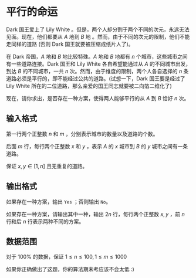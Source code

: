 # 平行的命运

Dark 国王爱上了 Lily White 。但是，两个人却分割于两个不同的次元，永远无法见面。现在，他们都要从 $A$ 地到 $B$ 地 。然而，由于不同的次元的限制，他们不能走同样的道路 (否则 Dark 国王就要被压缩成纸片人了)。

在 Dark 帝国，$A$ 地和 $B$ 地比较特殊。$A$ 地和 $B$ 地都有 $n$ 个城市，这些城市之间有一些道路连接。Dark 国王和 Lily White 各自希望能通过从 $A$ 的不同城市出发，到达 $B$ 的不同城市，一共 $n$ 次。然而，由于维度的限制，两个人各自选择的 $n$ 条道路必须是平行的，即不能经过公共的道路。(试想一下，Dark 国王要是经过了 Lily White 所在的二位道路，那么亲爱的国王同志就要被二向箔二维化了)

现在，请你求出，是否存在一种方案，使得两人能够平行的从 $A$ 到 $B$ 恰好 $n$ 次。

## 输入格式

第一行两个正整数 $n$ 和 $m$ ，分别表示城市的数量以及道路的个数。

后面 $m$ 行，每行两个正整数 $x$ 和 $y$ ，表示 $A$ 的 $x$ 城市到 $B$ 的 $y$ 城市之间有一条道路。

保证 $x, y \in [1,n]$ 且无重复的道路。

## 输出格式

如果存在一种方案，输出 `Yes` ；否则输出 `No`。

如果存在一种方案，请输出其中一种，输出 $2n$ 行，每行两个正整数 $x,y$ ，前 $n$ 行和后 $n$ 行表示两种不同的方案。

## 数据范围

对于 $100\%$ 的数据，保证 $1 \le n \le 100, 1 \le m \le 1000$

如果你正确做出了这题，你的算法期末考应该不会太低 :)
